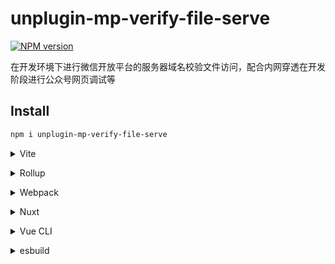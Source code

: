 # unplugin-mp-verify-file-serve

[![NPM version](https://img.shields.io/npm/v/unplugin-mp-verify-file-serve?color=a1b858&label=)](https://www.npmjs.com/package/unplugin-mp-verify-file-serve)

在开发环境下进行微信开放平台的服务器域名校验文件访问，配合内网穿透在开发阶段进行公众号网页调试等

## Install

```bash
npm i unplugin-mp-verify-file-serve
```

<details>
<summary>Vite</summary><br>

```ts
// vite.config.ts
import MPVerifyFileServe from 'unplugin-mp-verify-file-serve/vite'

export default defineConfig({
  plugins: [
    MPVerifyFileServe({ /* options */ }),
  ],
})
```

Example: [`playground/`](./playground/)

<br></details>

<details>
<summary>Rollup</summary><br>

```ts
// rollup.config.js
import MPVerifyFileServe from 'unplugin-mp-verify-file-serve/rollup'

export default {
  plugins: [
    MPVerifyFileServe({ /* options */ }),
  ],
}
```

<br></details>

<details>
<summary>Webpack</summary><br>

```ts
// webpack.config.js
module.exports = {
  /* ... */
  plugins: [
    require('unplugin-mp-verify-file-serve/webpack')({ /* options */ })
  ]
}
```

<br></details>

<details>
<summary>Nuxt</summary><br>

```ts
// nuxt.config.js
export default defineNuxtConfig({
  modules: [
    ['unplugin-mp-verify-file-serve/nuxt', { /* options */ }],
  ],
})
```

> This module works for both Nuxt 2 and [Nuxt Vite](https://github.com/nuxt/vite)

<br></details>

<details>
<summary>Vue CLI</summary><br>

```ts
// vue.config.js
module.exports = {
  configureWebpack: {
    plugins: [
      require('unplugin-mp-verify-file-serve/webpack')({ /* options */ }),
    ],
  },
}
```

<br></details>

<details>
<summary>esbuild</summary><br>

```ts
// esbuild.config.js
import { build } from 'esbuild'
import MPVerifyFileServe from 'unplugin-mp-verify-file-serve/esbuild'

build({
  plugins: [MPVerifyFileServe()],
})
```

<br></details>
